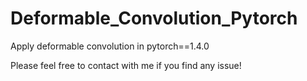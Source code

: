 # Deformable_Convolution_Pytorch
Apply deformable convolution in pytorch==1.4.0

Please feel free to contact with me if you find any issue!
